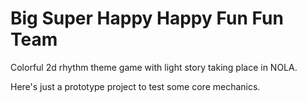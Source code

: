 # Big Super Happy Happy Fun Fun Team

Colorful 2d rhythm theme game with light story taking place in NOLA.

Here's just a prototype project to test some core mechanics.